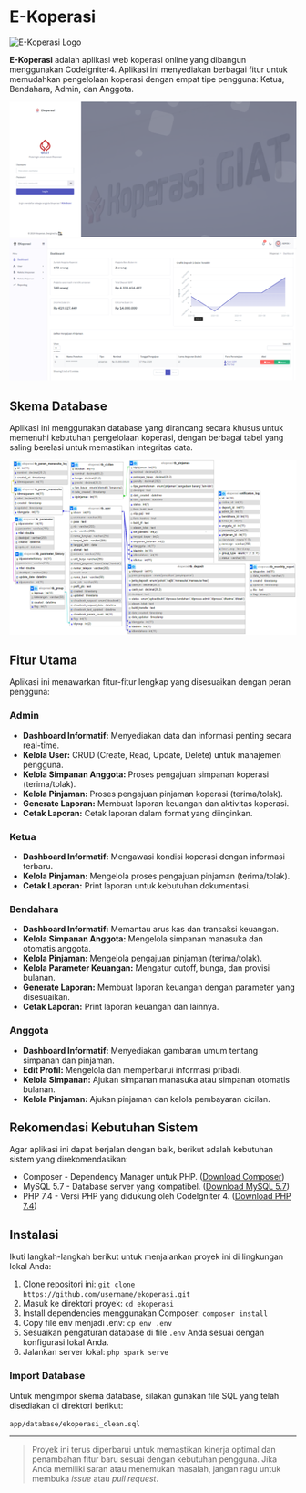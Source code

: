 # E-Koperasi

![E-Koperasi Logo](./public/assets/images/docs/logo.png)

**E-Koperasi** adalah aplikasi web koperasi online yang dibangun menggunakan CodeIgniter4. Aplikasi ini menyediakan berbagai fitur untuk memudahkan pengelolaan koperasi dengan empat tipe pengguna: Ketua, Bendahara, Admin, dan Anggota. 

![Halaman Login](./public/assets/images/docs/login-page.png)
![Dashboard Utama](./public/assets/images/docs/dashboard.png)

## Skema Database
Aplikasi ini menggunakan database yang dirancang secara khusus untuk memenuhi kebutuhan pengelolaan koperasi, dengan berbagai tabel yang saling berelasi untuk memastikan integritas data.

![ERD](./public/assets/images/docs/db-relationship.png)

## Fitur Utama
Aplikasi ini menawarkan fitur-fitur lengkap yang disesuaikan dengan peran pengguna:

### Admin
- **Dashboard Informatif:** Menyediakan data dan informasi penting secara real-time.
- **Kelola User:** CRUD (Create, Read, Update, Delete) untuk manajemen pengguna.
- **Kelola Simpanan Anggota:** Proses pengajuan simpanan koperasi (terima/tolak).
- **Kelola Pinjaman:** Proses pengajuan pinjaman koperasi (terima/tolak).
- **Generate Laporan:** Membuat laporan keuangan dan aktivitas koperasi.
- **Cetak Laporan:** Cetak laporan dalam format yang diinginkan.

### Ketua
- **Dashboard Informatif:** Mengawasi kondisi koperasi dengan informasi terbaru.
- **Kelola Pinjaman:** Mengelola proses pengajuan pinjaman (terima/tolak).
- **Cetak Laporan:** Print laporan untuk kebutuhan dokumentasi.

### Bendahara
- **Dashboard Informatif:** Memantau arus kas dan transaksi keuangan.
- **Kelola Simpanan Anggota:** Mengelola simpanan manasuka dan otomatis anggota.
- **Kelola Pinjaman:** Mengelola pengajuan pinjaman (terima/tolak).
- **Kelola Parameter Keuangan:** Mengatur cutoff, bunga, dan provisi bulanan.
- **Generate Laporan:** Membuat laporan keuangan dengan parameter yang disesuaikan.
- **Cetak Laporan:** Print laporan keuangan dan lainnya.

### Anggota
- **Dashboard Informatif:** Menyediakan gambaran umum tentang simpanan dan pinjaman.
- **Edit Profil:** Mengelola dan memperbarui informasi pribadi.
- **Kelola Simpanan:** Ajukan simpanan manasuka atau simpanan otomatis bulanan.
- **Kelola Pinjaman:** Ajukan pinjaman dan kelola pembayaran cicilan.

## Rekomendasi Kebutuhan Sistem
Agar aplikasi ini dapat berjalan dengan baik, berikut adalah kebutuhan sistem yang direkomendasikan:

- Composer - Dependency Manager untuk PHP. ([Download Composer](https://getcomposer.org/download/))
- MySQL 5.7 - Database server yang kompatibel. ([Download MySQL 5.7](https://dev.mysql.com/downloads/mysql/5.7.html))
- PHP 7.4 - Versi PHP yang didukung oleh CodeIgniter 4. ([Download PHP 7.4](https://www.php.net/downloads))

## Instalasi
Ikuti langkah-langkah berikut untuk menjalankan proyek ini di lingkungan lokal Anda:

1. Clone repositori ini: `git clone https://github.com/username/ekoperasi.git`
2. Masuk ke direktori proyek: `cd ekoperasi`
3. Install dependencies menggunakan Composer: `composer install`
4. Copy file env menjadi .env: `cp env .env`
5. Sesuaikan pengaturan database di file `.env` Anda sesuai dengan konfigurasi lokal Anda.
6. Jalankan server lokal: `php spark serve`

### Import Database
Untuk mengimpor skema database, silakan gunakan file SQL yang telah disediakan di direktori berikut:

`app/database/ekoperasi_clean.sql`

---

> Proyek ini terus diperbarui untuk memastikan kinerja optimal dan penambahan fitur baru sesuai dengan kebutuhan pengguna. Jika Anda memiliki saran atau menemukan masalah, jangan ragu untuk membuka *issue* atau *pull request*.
